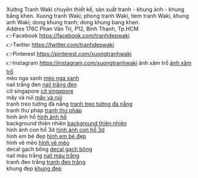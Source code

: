 Xưởng Tranh Waki chuyên thiết kế, sản xuất tranh - khung ảnh - khung bằng khen. Xuong tranh Waki; phong tranh Waki, tiem tranh Waki, khung anh Waki; dong khung tranh; dong khung bang khen.	
Addres	176C Phan Văn Trị, P12, Bình Thạnh, Tp.HCM	
👉Facebook	https://facebook.com/tranhdepwaki	
👉Twitter	https://twitter.com/tranhdepwaki	
👉Pinterest	https://pinterest.com/xuongtranhwaki	
👉Instagram	https://instagram.com/xuongtranhwaki
ảnh xăm trổ <a href="https://waki.vn/hon-20-mau-tranh-treo-tiem-xam-dep-nhat-102806-html" title="ảnh xăm trổ">ảnh xăm trổ</a><br>
mèo nga xanh <a href="https://anh.waki.vn/2020/12/15/hinh-anh-meo-de-thuong-meo-nga-mau-xanh/" title="mèo nga xanh">mèo nga xanh</a><br>
nail trắng đen <a href="https://waki.vn/san-pham/tranh-nail-mau-trang-den-tranh-treo-tuong-tiem-nail-w4831" title="nail trắng đen">nail trắng đen</a><br>
cờ singapore <a href="https://anh.waki.vn/2020/12/14/singapore-co-quoc-gia/" title="cờ singapore">cờ singapore</a><br>
mây và núi <a href="https://waki.vn/san-pham/tranh-trang-tri-may-va-nui-tranh-chu-doc-dao-w2175" title="mây và núi">mây và núi</a><br>
tranh treo tường đà nẵng <a href="https://waki.vn/san-pham/tranh-phong-canh-da-nang-tranh-treo-tuong-ep-go-w1830" title="tranh treo tường đà nẵng">tranh treo tường đà nẵng</a><br>
tranh thư pháp <a href="https://waki.vn/san-pham/bo-3-tranh-thu-phap-chu-tai-tam-duc-tranh-treo-tuong-phong-khach-w3690" title="tranh thư pháp">tranh thư pháp</a><br>
hình ảnh hổ <a href="https://anh.waki.vn/2020/12/16/hinh-anh-dep-ve-ho-ngua-con-ngua-dong-vat/" title="hình ảnh hổ">hình ảnh hổ</a><br>
background thiên nhiên <a href="https://anh.waki.vn/2020/12/14/canh-dep-thien-nhien-lam-say-dam-long-nguoi-background-flower-vintage/" title="background thiên nhiên">background thiên nhiên</a><br>
hình ảnh con hổ 3d <a href="https://waki.vn/san-pham/tranh-treo-tuong-con-ho-cop-tranh-ho-3d-dep-an-tuong-w5254" title="hình ảnh con hổ 3d">hình ảnh con hổ 3d</a><br>
hình em bé đẹp <a href="https://waki.vn/560-mau-tranh-em-be-dang-yeu-sac-net-in-duoc-96845-html" title="hình em bé đẹp">hình em bé đẹp</a><br>
hình vẽ mèo <a href="https://anh.waki.vn/2020/12/16/hinh-anh-meo-de-thuong-meo-ban-ve-ve-tay/" title="hình vẽ mèo">hình vẽ mèo</a><br>
decal gạch bông <a href="https://waki.vn/tranh-treo-tuong/decal-dan-tuong/decal-gach-bong" title="decal gạch bông">decal gạch bông</a><br>
nail màu trắng <a href="https://waki.vn/san-pham/tranh-nail-mau-trang-den-tranh-treo-tuong-tiem-nail-w4831" title="nail màu trắng">nail màu trắng</a><br>
tranh đen trắng <a href="https://waki.vn/tranh-den-trang-dep-bo-suu-tap-30-tranh-den-trang-hien-dai-86795-html" title="tranh đen trắng">tranh đen trắng</a><br>
khung đẹp <a href="https://anh.waki.vn/2020/12/12/ivy-khung-la-hinh-chu-nhat-hoa/" title="khung đẹp">khung đẹp</a><br>

